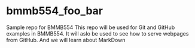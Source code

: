 # bmmb554_foo_bar
Sample repo for BMMB554
This repo will be used for Git and GitHub examples in BMMB554.
It will aslo be used to see how to serve webpages from GitHub. And we will learn about MarkDown
